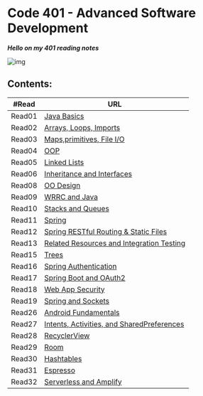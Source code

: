 # Code 401 - Advanced Software Development 

***Hello on my 401 reading notes***

![img](https://cdn1.iconfinder.com/data/icons/popicon-education/256/10-512.png)

## **Contents:**

| #Read     | URL |
| ----------- | ----------- |
| Read01|[Java Basics](https://heba1998.github.io/Reading-Note-/code401/Read01)|
|Read02|[Arrays, Loops, Imports](https://heba1998.github.io/Reading-Note-/code401/Read02)|
|Read03|[Maps,primitives, File I/O](https://heba1998.github.io/Reading-Note-/code401/Read03)|
|Read04|[OOP](./Read04)|
|Read05|[Linked Lists](./Read05)|
|Read06|[Inheritance and Interfaces](./Read06)|
|Read08|[OO Design](./Read08)|
|Read09|[WRRC and Java](./Read09)|
|Read10|[Stacks and Queues](./Read10)|
|Read11|[Spring](./Read11)|
|Read12|[Spring RESTful Routing & Static Files](./Read12)|
|Read13|[Related Resources and Integration Testing](./Read13)|
|Read15|[Trees](./Read15)|
|Read16|[Spring Authentication](./Read16)|
|Read17|[Spring Boot and OAuth2](./Read17)|
|Read18|[Web App Security](./Read18)|
|Read19|[Spring and Sockets](./Read19)|
|Read26|[Android Fundamentals](./Read26)|
|Read27|[ Intents, Activities, and SharedPreferences](./Read27)|
|Read28|[RecyclerView](./Read28)|
|Read29|[Room](./Read29)|
|Read30|[Hashtables](./Read30)|
|Read31|[Espresso](./Read31)|
|Read32|[Serverless and Amplify](./Read32)|

